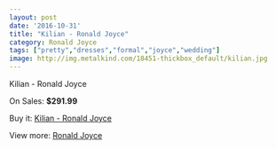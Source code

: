 ```yaml
---
layout: post
date: '2016-10-31'
title: "Kilian - Ronald Joyce"
category: Ronald Joyce
tags: ["pretty","dresses","formal","joyce","wedding"]
image: http://img.metalkind.com/18451-thickbox_default/kilian.jpg
---
```

Kilian - Ronald Joyce

On Sales: **$291.99**
<a href="https://www.metalkind.com/en/ronald-joyce/7864-kilian.html"><amp-img layout="responsive" width="600" height="600" src="//img.metalkind.com/18451-thickbox_default/kilian.jpg" alt="Kilian - Ronald Joyce 0" /></a>

Buy it: [Kilian - Ronald Joyce](https://www.metalkind.com/en/ronald-joyce/7864-kilian.html "Kilian - Ronald Joyce")

View more: [Ronald Joyce](https://www.metalkind.com/en/110-ronald-joyce "Ronald Joyce")